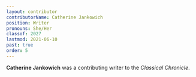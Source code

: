 ```yaml
---
layout: contributor
contributorName: Catherine Jankowich
position: Writer
pronouns: She/Her
classof: 2027
lastmod: 2021-06-10
past: true
order: 5
---
```

**Catherine Jankowich** was a contributing writer to the *Classical Chronicle*.
